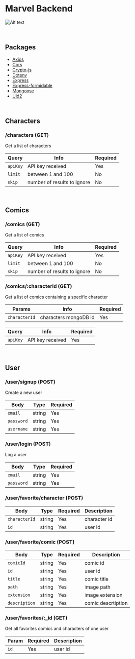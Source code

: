 # Marvel Backend

![Alt text](https://res.cloudinary.com/cathy-cloud/image/upload/v1616924787/api/marvel-api/marvel-logo_z76ndi.png?raw=true "Marvel logo")

<br>

## Packages

-   [Axios](https://github.com/axios/axios)
-   [Cors](https://www.npmjs.com/package/cors)
-   [Crypto-js](https://www.npmjs.com/package/crypto-js)
-   [Dotenv](https://www.npmjs.com/package/dotenv)
-   [Express](https://github.com/expressjs/express)
-   [Express-formidable](https://github.com/hatashiro/express-formidable)
-   [Mongoose](https://www.npmjs.com/package/mongoose)
-   [Uid2](https://www.npmjs.com/package/uid2)

<br>

## Characters

### /characters (GET)

Get a list of characters

| Query    | Info                        | Required |
| -------- | --------------------------- | -------- |
| `apiKey` | API key received            | Yes      |
| `limit`  | between 1 and 100           | No       |
| `skip `  | number of results to ignore | No       |

<br>

## Comics

### /comics (GET)

Get a list of comics

| Query    | Info                        | Required |
| -------- | --------------------------- | -------- |
| `apiKey` | API key received            | Yes      |
| `limit`  | between 1 and 100           | No       |
| `skip `  | number of results to ignore | No       |

### /comics/:characterId (GET)

Get a list of comics containing a specific character

| Params        | Info                  | Required |
| ------------- | --------------------- | -------- |
| `characterId` | characters mongoDB id | Yes      |

| Query    | Info             | Required |
| -------- | ---------------- | -------- |
| `apiKey` | API key received | Yes      |

<br>

## User

### /user/signup (POST)

Create a new user

| Body       | Type   | Required |
| ---------- | ------ | -------- |
| `email`    | string | Yes      |
| `password` | string | Yes      |
| `username` | string | Yes      |

### /user/login (POST)

Log a user

| Body       | Type   | Required |
| ---------- | ------ | -------- |
| `email`    | string | Yes      |
| `password` | string | Yes      |

### /user/favorite/character (POST)

| Body          | Type   | Required | Description  |
| ------------- | ------ | -------- | ------------ |
| `characterId` | string | Yes      | character id |
| `id`          | string | Yes      | user id      |

### /user/favorite/comic (POST)

| Body          | Type   | Required | Description        |
| ------------- | ------ | -------- | ------------------ |
| `comicId`     | string | Yes      | comic id           |
| `id`          | string | Yes      | user id            |
| `title`       | string | Yes      | comic title        |
| `path`        | string | Yes      | image path         |
| `extension`   | string | Yes      | image extension    |
| `description` | string | Yes      | comic descrtiption |

### /user/favorites/:\_id (GET)

Get all favorites comics and characters of one user

| Param | Required | Description |
| ----- | -------- | ----------- |
| `id`  | Yes      | user id     |
